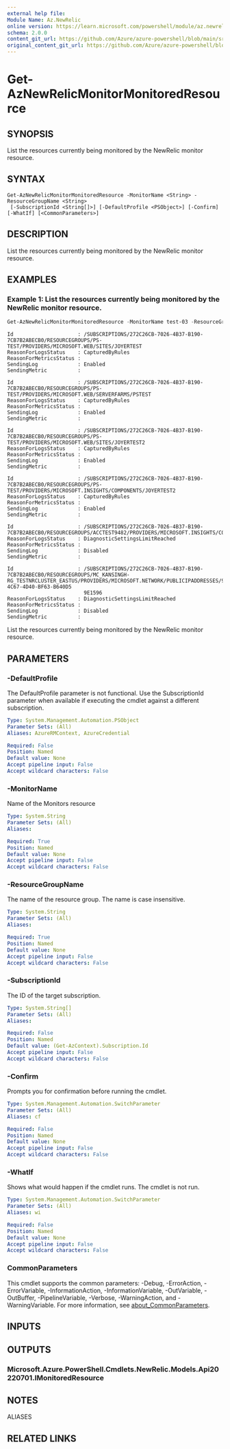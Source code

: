 ```yaml
---
external help file: 
Module Name: Az.NewRelic
online version: https://learn.microsoft.com/powershell/module/az.newrelic/get-aznewrelicmonitormonitoredresource
schema: 2.0.0
content_git_url: https://github.com/Azure/azure-powershell/blob/main/src/NewRelic/NewRelic/help/Get-AzNewRelicMonitorMonitoredResource.md
original_content_git_url: https://github.com/Azure/azure-powershell/blob/main/src/NewRelic/NewRelic/help/Get-AzNewRelicMonitorMonitoredResource.md
---
```


# Get-AzNewRelicMonitorMonitoredResource

## SYNOPSIS
List the resources currently being monitored by the NewRelic monitor resource.

## SYNTAX

```
Get-AzNewRelicMonitorMonitoredResource -MonitorName <String> -ResourceGroupName <String>
 [-SubscriptionId <String[]>] [-DefaultProfile <PSObject>] [-Confirm] [-WhatIf] [<CommonParameters>]
```

## DESCRIPTION
List the resources currently being monitored by the NewRelic monitor resource.

## EXAMPLES

### Example 1: List the resources currently being monitored by the NewRelic monitor resource.
```powershell
Get-AzNewRelicMonitorMonitoredResource -MonitorName test-03 -ResourceGroupName ps-test | Format-List
```

```output
Id                     : /SUBSCRIPTIONS/272C26CB-7026-4B37-B190-7CB7B2ABECB0/RESOURCEGROUPS/PS-TEST/PROVIDERS/MICROSOFT.WEB/SITES/JOYERTEST
ReasonForLogsStatus    : CapturedByRules
ReasonForMetricsStatus : 
SendingLog             : Enabled
SendingMetric          : 

Id                     : /SUBSCRIPTIONS/272C26CB-7026-4B37-B190-7CB7B2ABECB0/RESOURCEGROUPS/PS-TEST/PROVIDERS/MICROSOFT.WEB/SERVERFARMS/PSTEST
ReasonForLogsStatus    : CapturedByRules
ReasonForMetricsStatus : 
SendingLog             : Enabled
SendingMetric          : 

Id                     : /SUBSCRIPTIONS/272C26CB-7026-4B37-B190-7CB7B2ABECB0/RESOURCEGROUPS/PS-TEST/PROVIDERS/MICROSOFT.WEB/SITES/JOYERTEST2
ReasonForLogsStatus    : CapturedByRules
ReasonForMetricsStatus : 
SendingLog             : Enabled
SendingMetric          : 

Id                     : /SUBSCRIPTIONS/272C26CB-7026-4B37-B190-7CB7B2ABECB0/RESOURCEGROUPS/PS-TEST/PROVIDERS/MICROSOFT.INSIGHTS/COMPONENTS/JOYERTEST2
ReasonForLogsStatus    : CapturedByRules
ReasonForMetricsStatus : 
SendingLog             : Enabled
SendingMetric          : 

Id                     : /SUBSCRIPTIONS/272C26CB-7026-4B37-B190-7CB7B2ABECB0/RESOURCEGROUPS/ACCTEST9482/PROVIDERS/MICROSOFT.INSIGHTS/COMPONENTS/TEST3210
ReasonForLogsStatus    : DiagnosticSettingsLimitReached
ReasonForMetricsStatus : 
SendingLog             : Disabled
SendingMetric          : 

Id                     : /SUBSCRIPTIONS/272C26CB-7026-4B37-B190-7CB7B2ABECB0/RESOURCEGROUPS/MC_KANSINGH-RG_TESTNRCLUSTER_EASTUS/PROVIDERS/MICROSOFT.NETWORK/PUBLICIPADDRESSES/99894EC0-4C67-4D40-BF63-B640D5 
                         9E1596
ReasonForLogsStatus    : DiagnosticSettingsLimitReached
ReasonForMetricsStatus : 
SendingLog             : Disabled
SendingMetric          : 
```

List the resources currently being monitored by the NewRelic monitor resource.

## PARAMETERS

### -DefaultProfile
The DefaultProfile parameter is not functional.
Use the SubscriptionId parameter when available if executing the cmdlet against a different subscription.

```yaml
Type: System.Management.Automation.PSObject
Parameter Sets: (All)
Aliases: AzureRMContext, AzureCredential

Required: False
Position: Named
Default value: None
Accept pipeline input: False
Accept wildcard characters: False
```

### -MonitorName
Name of the Monitors resource

```yaml
Type: System.String
Parameter Sets: (All)
Aliases:

Required: True
Position: Named
Default value: None
Accept pipeline input: False
Accept wildcard characters: False
```

### -ResourceGroupName
The name of the resource group.
The name is case insensitive.

```yaml
Type: System.String
Parameter Sets: (All)
Aliases:

Required: True
Position: Named
Default value: None
Accept pipeline input: False
Accept wildcard characters: False
```

### -SubscriptionId
The ID of the target subscription.

```yaml
Type: System.String[]
Parameter Sets: (All)
Aliases:

Required: False
Position: Named
Default value: (Get-AzContext).Subscription.Id
Accept pipeline input: False
Accept wildcard characters: False
```

### -Confirm
Prompts you for confirmation before running the cmdlet.

```yaml
Type: System.Management.Automation.SwitchParameter
Parameter Sets: (All)
Aliases: cf

Required: False
Position: Named
Default value: None
Accept pipeline input: False
Accept wildcard characters: False
```

### -WhatIf
Shows what would happen if the cmdlet runs.
The cmdlet is not run.

```yaml
Type: System.Management.Automation.SwitchParameter
Parameter Sets: (All)
Aliases: wi

Required: False
Position: Named
Default value: None
Accept pipeline input: False
Accept wildcard characters: False
```

### CommonParameters
This cmdlet supports the common parameters: -Debug, -ErrorAction, -ErrorVariable, -InformationAction, -InformationVariable, -OutVariable, -OutBuffer, -PipelineVariable, -Verbose, -WarningAction, and -WarningVariable. For more information, see [about_CommonParameters](http://go.microsoft.com/fwlink/?LinkID=113216).

## INPUTS

## OUTPUTS

### Microsoft.Azure.PowerShell.Cmdlets.NewRelic.Models.Api20220701.IMonitoredResource

## NOTES

ALIASES

## RELATED LINKS

